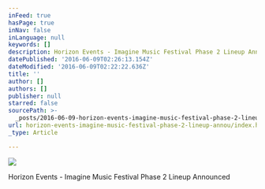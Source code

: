 ```yaml
---
inFeed: true
hasPage: true
inNav: false
inLanguage: null
keywords: []
description: Horizon Events - Imagine Music Festival Phase 2 Lineup Announced
datePublished: '2016-06-09T02:26:13.154Z'
dateModified: '2016-06-09T02:22:22.636Z'
title: ''
author: []
authors: []
publisher: null
starred: false
sourcePath: >-
  _posts/2016-06-09-horizon-events-imagine-music-festival-phase-2-lineup-annou.md
url: horizon-events-imagine-music-festival-phase-2-lineup-annou/index.html
_type: Article

---
```

![](https://the-grid-user-content.s3-us-west-2.amazonaws.com/607bbdc6-735a-4e33-8b39-a715bdec6a27.jpg)

Horizon Events - Imagine Music Festival Phase 2 Lineup Announced